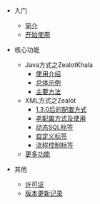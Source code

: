 - 入门

  - [简介](introduction)
  - [开始使用](start-use)

- 核心功能

  - Java方式之ZealotKhala
    - [使用介绍](java/use-intro)
    - [总体示例](java/general-example)
    - [主要方法](java/main-method)
  - XML方式之Zealot
    - [1.3.0后的配置方式](xml/config-v1.3.0)
    - [老配置方式及使用](xml/config-use)
    - [动态SQL标签](xml/main-tags)
    - [自定义标签](xml/custom-tag)
    - [流程控制标签](xml/flow-tags)
  - [更多功能](more-features)

- 其他

  - [许可证](license)
  - [版本更新记录](change-log)